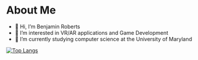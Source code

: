 # About Me


- 👋 Hi, I’m Benjamin Roberts
- 👀 I’m interested in VR/AR applications and Game Development
- 🌱 I’m currently studying computer science at the University of Maryland

[![Top Langs](https://github-readme-stats.vercel.app/api/top-langs/?username=SenorBoberts&exclude_repo=nvim-config&layout=compact&theme=github_dark&hide_border=true)](https://github.com/anuraghazra/github-readme-stats)

<!---
SenorBoberts/SenorBoberts is a ✨ special ✨ repository because its `README.md` (this file) appears on your GitHub profile.
You can click the Preview link to take a look at your changes.
--->
